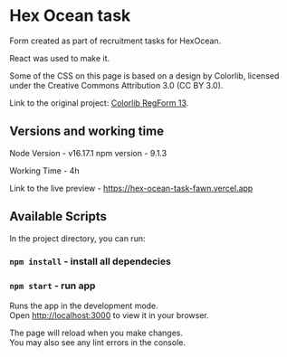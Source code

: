 # Hex Ocean task

Form created as part of recruitment tasks for HexOcean.

React was used to make it.

Some of the CSS on this page is based on a design by Colorlib, licensed under the Creative Commons Attribution 3.0 (CC BY 3.0).

Link to the original project: [Colorlib RegForm 13](https://colorlib.com/wp/template/colorlib-regform-13/).

## Versions and working time

Node Version - v16.17.1
npm version - 9.1.3

Working Time - 4h

Link to the live preview - https://hex-ocean-task-fawn.vercel.app

## Available Scripts

In the project directory, you can run:

### `npm install` - install all dependecies

### `npm start` - run app

Runs the app in the development mode.\
Open [http://localhost:3000](http://localhost:3000) to view it in your browser.

The page will reload when you make changes.\
You may also see any lint errors in the console.
